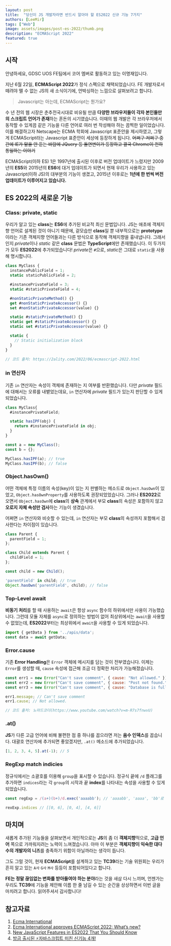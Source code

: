 ```yaml
---
layout: post
title:  "당신이 JS 개발자라면 반드시 알아야 할 ES2022 신규 기능 7가지"
authors: [LeeMir]
tags: ["Web"]
image: assets/images/post-es-2022/thumb.png
description: "ECMAScript 2022"
featured: true
---
```

## 시작

안녕하세요, GDSC UOS FE팀에서 코어 멤버로 활동하고 있는 이명재입니다.

지난 6월 22일, **ECMAScript 2022**가 정식 스펙으로 채택되었습니다.
FE 개발자로서 떼려야 뗄 수 없는 JS의 새 소식이기에, 언박싱하는 느낌으로 살펴보려고 합니다.

> Javascript는 아는데, ECMAScript는 뭔가요?

수 년 전의 웹 시장은 춘추전국시대로 비유될 만큼 **다양한 브라우저들이 각자 본인들만의 스크립트 언어가 존재**하는 혼돈의 시기였습니다. 이때의 웹 개발은 각 브라우저에서 동작할 수 있게끔 같은 기능을 다른 언어로 여러 번 작성해야 하는 끔찍한 일이었습니다. 이를 해결하고자 Netscape는 ECMA 학회에 Javascript 표준안을 제시하였고, 그렇게 ECMAScript라는 Javascript 표준안이 세상에 등장하게 됩니다. ~~어쩌구 저쩌구 중간에 IE가 말을 안 듣는 바람에 JQuery 등 돌연변이가 등장하고 결국 Chrome이 천하 통일하는 이야기~~

ECMAScript(이하 ES) 1은 1997년에 출시된 이후로 버전 업데이트가 느렸지만 2009년의 **ES5**와 2015년의 **ES6**에 대거 업데이트가 되면서 현재 우리가 사용하고 있는 Javascript(이하 JS)의 대부분의 기능이 생겼고, 2015년 이후로는 **1년에 한 번씩 버전 업데이트가 이루어지고 있습니다.**

## ES 2022의 새로운 기능

### Class: private, static

우리가 알고 있는 **class**는 **ES6**에 추가된 비교적 최신 문법입니다.
JS는 애초에 객체지향 언어로 설계된 것이 아니기 때문에, 겉모습만 **class**일 뿐 내부적으로는 **prototype**이라는 기존 객체지향 언어들과는 다른 방식으로 동작해 객체지향을 흉내냅니다. 그래서인지 *private*이나 *static* 같은 **class** 문법은 **TypeScript**에만 존재했습니다. 이 두가지가 모두 **ES2022**에 추가되었습니다! *private*은 `#`으로, *static*은 그대로 `static`을 사용해 명시합니다.

```javascript
class MyClass {
  instancePublicField = 1;
  static staticPublicField = 2;

  #instancePrivateField = 3;
  static #staticPrivateField = 4;

  #nonStaticPrivateMethod() {}
  get #nonStaticPrivateAccessor() {}
  set #nonStaticPrivateAccessor(value) {}

  static #staticPrivateMethod() {}
  static get #staticPrivateAccessor() {}
  static set #staticPrivateAccessor(value) {}

  static {
    // Static initialization block
  }
}

// 코드 출처: https://2ality.com/2022/06/ecmascript-2022.html
```

### in 연산자

기존 `in` 연산자는 속성이 객체에 존재하는 지 여부를 반환했습니다. 다만 *private* 필드에 대해서는 오류를 내뱉었는데요, `in` 연산자에 *private* 필드가 있는지 판단할 수 있게 되었습니다.

```javascript
class MyClass{
  #instancePrivateField;

  static hasIPF(obj) {
    return #instancePrivateField in obj;
  }
}

const a = new MyClass();
const b = {};

MyClass.hasIPF(a); // true
MyClass.hasIPF(b); // false
```

### Object.hasOwn()

어떤 객체에 특정 이름의 속성(key)이 있는 지 판별하는 메소드로 `Object.hasOwn`이 있었고, `Object.hasOwnProperty`를 사용하도록 권장되었었습니다. 그러나 **ES2022**로 오면서 `Object.hasOwn`에 **class**의 **상속** 관계에서 부모 **class**의 속성은 포함하지 않고 **오로지 자체 속성만 검사**하는 기능이 생겼습니다.

어쩌면 `in` 연산자와 비슷할 수 있는데, `in` 연산자는 부모 **class**의 속성까지 포함해서 검사한다는 차이점이 있습니다.

```javascript
class Parent {
  parentField = 1;
};

class Child extends Parent {
  childField = 1;
};

const child = new Child();

'parentField' in child; // true
Object.hasOwn('parentField', child); // false
```

### Top-Level await

**비동기 처리**를 할 때 사용하는 `await`은 항상 `async` 함수의 하위에서만 사용이 가능했습니다. 그런데 모듈 자체를 `async`로 정의하는 방법이 없어 최상위에서는 `await`을 사용할 수 없었는데, **ES2022**부터는 최상위에서 `await`을 사용할 수 있게 되었습니다.

```javascript
import { getData } from '../apis/data';
const data = await getData;
```

### Error.cause

기존 **Error Handling**은 `Error` 객체에 메시지를 담는 것이 전부였습니다. 이제는 `Error`를 생성할 때, `cause` 속성에 접근해 조금 더 정확한 처리가 가능해졌습니다.

```javascript
const err1 = new Error("Can't save comment", { cause: "Not allowed." });
const err2 = new Error("Can't save comment", { cause: "Post not found." });
const err3 = new Error("Can't save comment", { cause: "Database is full." });

err1.message; // Can't save comment
err1.cause; // Not allowed.

// 코드 출처: 노마드코더(https://www.youtube.com/watch?v=m-R7s7fnwvU)
```

### .at()

**JS**가 다른 고급 언어에 비해 불편한 점 중 하나를 꼽으라면 저는 **음수 인덱스**를 꼽습니다. 대괄호 연산자에 추가되면 좋았겠지만, `.at()` 메소드에 추가되었습니다.

```javascript
[1, 2, 3, 4, 5].at(-1); // 5 
```

### RegExp match indicies

정규식에서는 소괄호를 이용해 `group`을 표시할 수 있습니다.
정규식 끝에 `/d` 플래그를 추가하면 `indices`라는 각 `group`의 시작과 끝 **index**를 나타내는 속성을 사용할 수 있게 되었습니다.

```javascript
const regExp = /(a+)(b+)/d.exec('aaaabb'); // 'aaaabb', 'aaaa', 'bb'로 나눔

rexExp.indices // [[0, 6], [0, 4], [4, 6]]
```

## 마치며

새롭게 추가된 기능들을 살펴보면서 개인적으로는 **JS**의 좀 더 **객체지향**적으로, **고급 언어** 쪽으로 가까워지려는 노력이 느껴졌습니다. 아마 이 부분은 **객체지향이 익숙한 대다수의 개발자의 니즈**를 충족하기 위함이 아닐까라는 생각이 듭니다.

그도 그럴 것이, 현재 **ECMAScript**를 설계하고 있는 **TC39**라는 기술 위원회는 우리가 흔히 알고 있는 `A사` `G사` `M사` 등등이 포함되어있다고 합니다.

**FE는 정말 끊임없는 변화를 받아들여야 하는 분야**라는 것을 새삼 다시 느끼며, 언젠가는 우리도 **TC39**에 기능을 제안해 이름 한 줄 남길 수 있는 순간을 상상하면서 이번 글을 마치려고 합니다. 읽어주셔서 감사합니다!

## 참고자료

1. [Ecma International](https://www.ecma-international.org/publications-and-standards/standards/ecma-262/)
2. [Ecma International approves ECMAScript 2022: What’s new?](https://2ality.com/2022/06/ecmascript-2022.html)
3. [New JavaScript Features in ES2022 That You Should Know](https://www.turing.com/kb/latest-javascript-features-in-es2022)
4. [방금 출시된 ⚡️자바스크립트 미친 신기능 4개!](https://www.youtube.com/watch?v=m-R7s7fnwvU)
